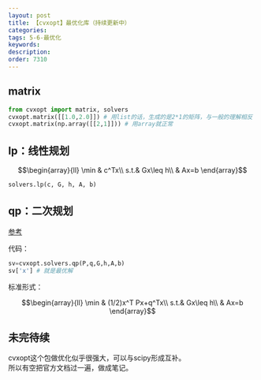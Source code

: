 ```yaml
---
layout: post
title: 【cvxopt】最优化库（持续更新中）
categories:
tags: 5-6-最优化
keywords:
description:
order: 7310
---
```


## matrix
```py
from cvxopt import matrix, solvers
cvxopt.matrix([[1.0,2.0]]) # 用list的话，生成的是2*1的矩阵，与一般的理解相反
cvxopt.matrix(np.array([[2,1]])) # 用array就正常
```

## lp：线性规划

$$\begin{array}{ll}
\min & c^Tx\\
s.t.& Gx\leq h\\
& Ax=b
\end{array}$$

```py
solvers.lp(c, G, h, A, b)
```




## qp：二次规划
[参考](https://blog.csdn.net/QW_sunny/article/details/79793889)  


代码：
```py
sv=cvxopt.solvers.qp(P,q,G,h,A,b)
sv['x'] # 就是最优解
```

标准形式：

$$\begin{array}{ll}
\min & (1/2)x^T Px+q^Tx\\
s.t.& Gx\leq h\\
& Ax=b
\end{array}$$



## 未完待续

cvxopt这个包做优化似乎很强大，可以与scipy形成互补。  
所以有空把官方文档过一遍，做成笔记。  
